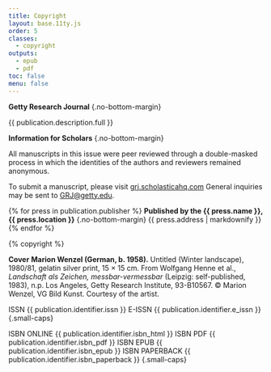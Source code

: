 ```yaml
---
title: Copyright
layout: base.11ty.js
order: 5
classes:
  - copyright
outputs:
  - epub
  - pdf
toc: false
menu: false
---
```


**Getty Research Journal** {.no-bottom-margin}

{{ publication.description.full }}

**Information for Scholars** {.no-bottom-margin}

All manuscripts in this issue were peer reviewed through a double-masked process in which the identities of the authors and reviewers remained anonymous.

To submit a manuscript, please visit
[grj.scholasticahq.com](https://grj.scholasticahq.com) 
General inquiries may be sent to 
GRJ@getty.edu.

{% for press in publication.publisher %}
**Published by the {{ press.name }}, {{ press.location }}** {.no-bottom-margin}
{{ press.address | markdownify }}
{% endfor %}

{% copyright %}

**Cover**
**Marion Wenzel (German, b. 1958).** Untitled (Winter landscape), 1980/81, gelatin silver print, 15 × 15 cm. From Wolfgang Henne et al., *Landschaft als Zeichen, messbar-vermessbar* (Leipzig: self-published, 1983), n.p. Los Angeles, Getty Research Institute, 93-B10567. © Marion Wenzel, VG Bild Kunst. Courtesy of the artist.

ISSN {{ publication.identifier.issn }}
E-ISSN {{ publication.identifier.e_issn }} {.small-caps}

ISBN ONLINE {{ publication.identifier.isbn_html }}
ISBN PDF {{ publication.identifier.isbn_pdf }}
ISBN EPUB {{ publication.identifier.isbn_epub }}
ISBN PAPERBACK {{ publication.identifier.isbn_paperback }} {.small-caps}
